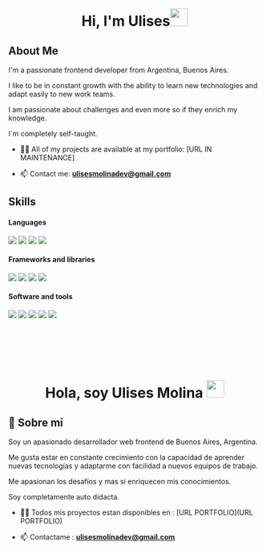 <h1 align="center">Hi, I'm Ulises<img src="https://media.giphy.com/media/hvRJCLFzcasrR4ia7z/giphy.gif" width="35"></h1>

## About Me

I'm a passionate frontend developer from Argentina, Buenos Aires.

I like to be in constant growth with the ability to learn new technologies and adapt easily to new work teams.

I am passionate about challenges and even more so if they enrich my knowledge.

I´m completely self-taught.





- 👨‍💻 All of my projects are available at my portfolio:  [URL IN MAINTENANCE]

- 📫 Contact me: **ulisesmolinadev@gmail.com**




## Skills

<h4> Languages </h4>
<span> 
  <img src="https://img.shields.io/badge/HTML5-E34F26?style=for-the-badge&logo=html5&logoColor=white">
  <img src="https://img.shields.io/badge/CSS3-1572B6?style=for-the-badge&logo=css3&logoColor=white">
  <img src="https://img.shields.io/badge/JavaScript-F7DF1E?style=for-the-badge&logo=javascript&logoColor=black">
  <img src= "https://img.shields.io/badge/typescript-%23007ACC.svg?style=for-the-badge&logo=typescript&logoColor=white">
 


</span>


<h4> Frameworks and libraries </h4>
<span>
<img src= "https://img.shields.io/badge/react-%2320232a.svg?style=for-the-badge&logo=react&logoColor=%2361DAFB">
<img src= "https://img.shields.io/badge/React_Router-CA4245?style=for-the-badge&logo=react-router&logoColor=white">
<img src= "https://img.shields.io/badge/tailwindcss-%2338B2AC.svg?style=for-the-badge&logo=tailwind-css&logoColor=white">
<img src= "https://img.shields.io/badge/bootstrap-%238511FA.svg?style=for-the-badge&logo=bootstrap&logoColor=white">




</span>

<h4> Software and tools </h4>
<span>
<img src= "https://img.shields.io/badge/git-%23F05033.svg?style=for-the-badge&logo=git&logoColor=white">
<img src= "https://img.shields.io/badge/github-%23121011.svg?style=for-the-badge&logo=github&logoColor=white">
<img src= "https://img.shields.io/badge/Visual%20Studio%20Code-0078d7.svg?style=for-the-badge&logo=visual-studio-code&logoColor=white">
<img src= "https://img.shields.io/badge/firebase-a08021?style=for-the-badge&logo=firebase&logoColor=ffcd34">
<img src= "https://img.shields.io/badge/vite-%23646CFF.svg?style=for-the-badge&logo=vite&logoColor=white">



</span>


<span>

<br></br>
<br></br>

</span>



<h1 align="center">Hola, soy Ulises Molina <img src="https://media.giphy.com/media/hvRJCLFzcasrR4ia7z/giphy.gif" width="35"></h1>

## 🚀 Sobre mi

Soy un apasionado desarrollador web frontend de Buenos Aires, Argentina.

Me gusta estar en constante crecimiento con la capacidad de aprender nuevas tecnologías y adaptarme con facilidad a nuevos equipos de trabajo.

Me apasionan los desafíos y mas si enriquecen mis conocimientos.

Soy completamente auto didacta.





- 👨‍💻 Todos mis proyectos estan disponibles en :  [URL PORTFOLIO](URL PORTFOLIO)

- 📫 Contactame : **ulisesmolinadev@gmail.com**

